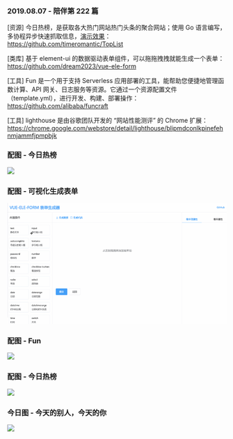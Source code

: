### 2019.08.07 - 陪伴第 222 篇

[资源] 今日热榜，是获取各大热门网站热门头条的聚合网站；使用 Go 语言编写，多协程异步快速抓取信息，[演示效果](https://www.printf520.com/hot.html)：<https://github.com/timeromantic/TopList>

[类库] 基于 element-ui 的数据驱动表单组件，可以拖拖拽拽就能生成一个表单：<https://github.com/dream2023/vue-ele-form>

[工具] Fun 是一个用于支持 Serverless 应用部署的工具，能帮助您便捷地管理函数计算、API 网关、日志服务等资源。它通过一个资源配置文件（template.yml），进行开发、构建、部署操作：<https://github.com/alibaba/funcraft>

[工具] lighthouse 是由谷歌团队开发的 “网站性能测评” 的 Chrome 扩展：<https://chrome.google.com/webstore/detail/lighthouse/blipmdconlkpinefehnmjammfjpmpbjk>

### 配图 - 今日热榜
![](https://camo.githubusercontent.com/d429cde26e5ddc9dcd1a44af0223e400aacfec77/68747470733a2f2f692e6c6f6c692e6e65742f323031392f30382f30352f506a58326e715741674d3578734c342e706e67)

### 配图 - 可视化生成表单
![](https://raw.githubusercontent.com/dream2023/images/master/vue-ele-form-generator.4j3mllhqkds.gif)

### 配图 - Fun
![](https://yqfile.alicdn.com/9eabfd42e0cdc614115c93a2da531a253c8fe0ad.gif)

### 配图 - 今日热榜 
![](https://camo.githubusercontent.com/d429cde26e5ddc9dcd1a44af0223e400aacfec77/68747470733a2f2f692e6c6f6c692e6e65742f323031392f30382f30352f506a58326e715741674d3578734c342e706e67)

### 今日图 - 今天的别人，今天的你
![](http://qn.40zhe.com/WechatIMG840.png)
